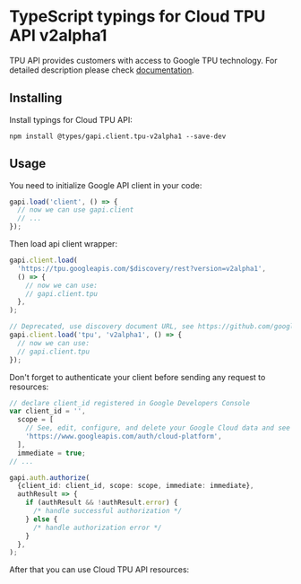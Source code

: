 # TypeScript typings for Cloud TPU API v2alpha1

TPU API provides customers with access to Google TPU technology.
For detailed description please check [documentation](https://cloud.google.com/tpu/).

## Installing

Install typings for Cloud TPU API:

```
npm install @types/gapi.client.tpu-v2alpha1 --save-dev
```

## Usage

You need to initialize Google API client in your code:

```typescript
gapi.load('client', () => {
  // now we can use gapi.client
  // ...
});
```

Then load api client wrapper:

```typescript
gapi.client.load(
  'https://tpu.googleapis.com/$discovery/rest?version=v2alpha1',
  () => {
    // now we can use:
    // gapi.client.tpu
  },
);
```

```typescript
// Deprecated, use discovery document URL, see https://github.com/google/google-api-javascript-client/blob/master/docs/reference.md#----gapiclientloadname----version----callback--
gapi.client.load('tpu', 'v2alpha1', () => {
  // now we can use:
  // gapi.client.tpu
});
```

Don't forget to authenticate your client before sending any request to resources:

```typescript
// declare client_id registered in Google Developers Console
var client_id = '',
  scope = [
    // See, edit, configure, and delete your Google Cloud data and see the email address for your Google Account.
    'https://www.googleapis.com/auth/cloud-platform',
  ],
  immediate = true;
// ...

gapi.auth.authorize(
  {client_id: client_id, scope: scope, immediate: immediate},
  authResult => {
    if (authResult && !authResult.error) {
      /* handle successful authorization */
    } else {
      /* handle authorization error */
    }
  },
);
```

After that you can use Cloud TPU API resources: <!-- TODO: make this work for multiple namespaces -->

```typescript

```

